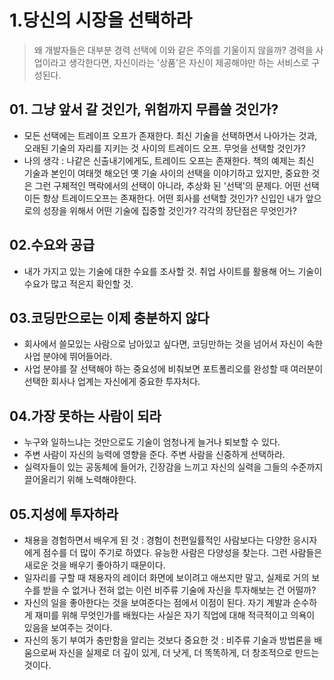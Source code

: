 # 1.당신의 시장을 선택하라 

> 왜 개발자들은 대부분 경력 선택에 이와 같은 주의를 기울이지 않을까? 경력을 사업이라고 생각한다면, 자신이라는 '상품'은 자신이 제공해야만 하는 서비스로 구성된다. 


## 01. 그냥 앞서 갈 것인가, 위험까지 무릅쓸 것인가? 

- 모든 선택에는 트레이프 오프가 존재한다. 최신 기술을 선택하면서 나아가는 것과, 오래된 기술의 자리를 지키는 것 사이의 트레이드 오프. 무엇을 선택할 것인가? 
- 나의 생각 : 나같은 신출내기에게도, 트레이드 오프는 존재한다. 책의 예제는 최신 기술과 본인이 여태껏 해오던 옛 기술 사이의 선택을 이야기하고 있지만, 중요한 것은 그런 구체적인 맥락에서의 선택이 아니라, 추상화 된 '선택'의 문제다. 어떤 선택이든 항상 트레이드오프는 존재한다. 어떤 회사를 선택할 것인가? 신입인 내가 앞으로의 성장을 위해서 어떤 기술에 집중할 것인가? 각각의 장단점은 무엇인가? 


## 02.수요와 공급 

- 내가 가지고 있는 기술에 대한 수요를 조사할 것. 취업 사이트를 활용해 어느 기술이 수요가 많고 적은지 확인할 것. 


## 03.코딩만으로는 이제 충분하지 않다

- 회사에서 쓸모있는 사람으로 남아있고 싶다면, 코딩만하는 것을 넘어서 자신이 속한 사업 분야에 뛰어들어라. 
- 사업 분야를 잘 선택해야 하는 중요성에 비춰보면 포트폴리오를 완성할 때 여러분이 선택한 회사나 업계는 자신에게 중요한 투자처다. 


## 04.가장 못하는 사람이 되라

- 누구와 일하느냐는 것만으로도 기술이 엄청나게 늘거나 퇴보할 수 있다. 
- 주변 사람이 자신의 능력에 영향을 준다. 주변 사람을 신중하게 선택하라. 
- 실력자들이 있는 공동체에 들어가, 긴장감을 느끼고 자신의 실력을 그들의 수준까지 끌어올리기 위해 노력해야한다. 


## 05.지성에 투자하라 

- 채용을 경험하면서 배우게 된 것 : 경험이 천편일률적인 사람보다는 다양한 응시자에게 점수를 더 많이 주기로 하였다. 유능한 사람은 다양성을 찾는다. 그런 사람들은 새로운 것을 배우기 좋아하기 때문이다. 
- 일자리를 구할 때 채용자의 레이더 화면에 보이려고 애쓰지만 말고, 실제로 거의 보수를 받을 수 없거나 전혀 없는 이런 비주류 기술에 자신을 투자해보는 건 어떨까? 
- 자신의 일을 좋아한다는 것을 보여준다는 점에서 이점이 된다. 자기 계발과 순수하게 재미를 위해 무엇인가를 배웠다는 사실은 자기 직업에 대해 적극적이고 의욕이 있음을 보여주는 것이다. 
- 자신의 동기 부여가 충만함을 알리는 것보다 중요한 것 : 비주류 기술과 방법론을 배움으로써 자신을 실제로 더 깊이 있게, 더 낫게, 더 똑똑하게, 더 창조적으로 만드는 것이다. 



